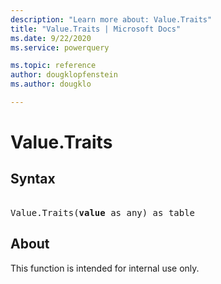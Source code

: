 ```yaml
---
description: "Learn more about: Value.Traits"
title: "Value.Traits | Microsoft Docs"
ms.date: 9/22/2020
ms.service: powerquery

ms.topic: reference
author: dougklopfenstein
ms.author: dougklo

---
```

# Value.Traits

## Syntax

<pre> 
Value.Traits(<b>value</b> as any) as table
</pre>

## About
This function is intended for internal use only.
